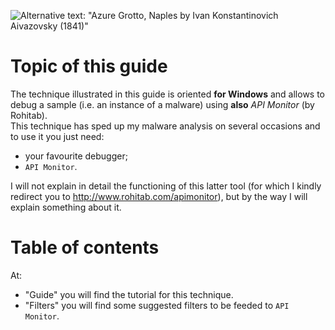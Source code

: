 ![Alternative text: "Azure Grotto, Naples by Ivan Konstantinovich Aivazovsky (1841)"](https://upload.wikimedia.org/wikipedia/commons/thumb/c/c7/%D0%9B%D0%B0%D0%B7%D0%BE%D1%80%D0%B5%D0%B2%D1%8B%D0%B9_%D0%B3%D1%80%D0%BE%D1%82._%D0%9D%D0%B5%D0%B0%D0%BF%D0%BE%D0%BB%D1%8C.jpg/640px-%D0%9B%D0%B0%D0%B7%D0%BE%D1%80%D0%B5%D0%B2%D1%8B%D0%B9_%D0%B3%D1%80%D0%BE%D1%82._%D0%9D%D0%B5%D0%B0%D0%BF%D0%BE%D0%BB%D1%8C.jpg "Azure Grotto, Naples by Ivan Konstantinovich Aivazovsky (1841)")

# Topic of this guide
The technique illustrated in this guide is oriented **for Windows** and allows to debug a sample (i.e. an instance of a malware) using **also** _API Monitor_ (by Rohitab).  
This technique has sped up my malware analysis on several occasions and to use it you just need:
- your favourite debugger;
- `API Monitor`.

I will not explain in detail the functioning of this latter tool (for which I kindly redirect you to <http://www.rohitab.com/apimonitor>), but by the way I will explain something about it.

# Table of contents
At:
- "Guide" you will find the tutorial for this technique.
- "Filters" you will find some suggested filters to be feeded to `API Monitor`.
